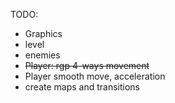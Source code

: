 TODO:
- Graphics
- level
- enemies
- ~~Player: rgp 4-ways movement~~
- Player smooth move, acceleration
- create maps and transitions